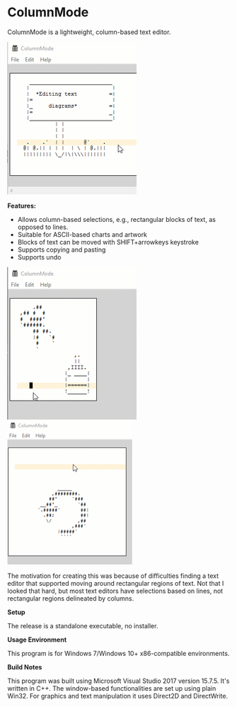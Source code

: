# ColumnMode

ColumnMode is a lightweight, column-based text editor. 

![Example image](https://raw.githubusercontent.com/clandrew/ColumnMode/master/Images/Sign.gif "Example image")

**Features:**

* Allows column-based selections, e.g., rectangular blocks of text, as opposed to lines.
* Suitable for ASCII-based charts and artwork
* Blocks of text can be moved with SHIFT+arrowkeys keystroke
* Supports copying and pasting
* Supports undo

![Example image](https://raw.githubusercontent.com/clandrew/ColumnMode/master/Images/CutPaste.gif "Example image")
![Example image](https://raw.githubusercontent.com/clandrew/ColumnMode/master/Images/Undo.gif "Example image")

The motivation for creating this was because of difficulties finding a text editor that supported moving around rectangular regions of text. Not that I looked that hard, but most text editors have selections based on lines, not rectangular regions delineated by columns.

**Setup**

The release is a standalone executable, no installer.

**Usage Environment**

This program is for Windows 7/Windows 10+ x86-compatible environments.

**Build Notes**

This program was built using Microsoft Visual Studio 2017 version 15.7.5. It's written in C++. The window-based functionalities are set up using plain Win32. For graphics and text manipulation it uses Direct2D and DirectWrite. 
